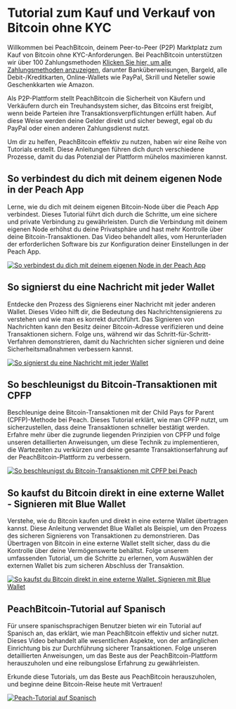 # Tutorial zum Kauf und Verkauf von Bitcoin ohne KYC

Willkommen bei PeachBitcoin, deinem Peer-to-Peer (P2P) Marktplatz zum Kauf von Bitcoin ohne KYC-Anforderungen. Bei PeachBitcoin unterstützen wir über 100 Zahlungsmethoden [Klicken Sie hier, um alle Zahlungsmethoden anzuzeigen](https://peachbitcoin.com/Buy-&-Sell-Bitcoin-using-any-payment-method-2024), darunter Banküberweisungen, Bargeld, alle Debit-/Kreditkarten, Online-Wallets wie PayPal, Skrill und Neteller sowie Geschenkkarten wie Amazon.

Als P2P-Plattform stellt PeachBitcoin die Sicherheit von Käufern und Verkäufern durch ein Treuhandsystem sicher, das Bitcoins erst freigibt, wenn beide Parteien ihre Transaktionsverpflichtungen erfüllt haben. Auf diese Weise werden deine Gelder direkt und sicher bewegt, egal ob du PayPal oder einen anderen Zahlungsdienst nutzt.

Um dir zu helfen, PeachBitcoin effektiv zu nutzen, haben wir eine Reihe von Tutorials erstellt. Diese Anleitungen führen dich durch verschiedene Prozesse, damit du das Potenzial der Plattform mühelos maximieren kannst.

## So verbindest du dich mit deinem eigenen Node in der Peach App

Lerne, wie du dich mit deinem eigenen Bitcoin-Node über die Peach App verbindest. Dieses Tutorial führt dich durch die Schritte, um eine sichere und private Verbindung zu gewährleisten. Durch die Verbindung mit deinem eigenen Node erhöhst du deine Privatsphäre und hast mehr Kontrolle über deine Bitcoin-Transaktionen. Das Video behandelt alles, vom Herunterladen der erforderlichen Software bis zur Konfiguration deiner Einstellungen in der Peach App.

[![So verbindest du dich mit deinem eigenen Node in der Peach App](https://img.youtube.com/vi/xtvq2i3mIYg/0.jpg)](https://www.youtube.com/watch?v=xtvq2i3mIYg)

## So signierst du eine Nachricht mit jeder Wallet

Entdecke den Prozess des Signierens einer Nachricht mit jeder anderen Wallet. Dieses Video hilft dir, die Bedeutung des Nachrichtensignierens zu verstehen und wie man es korrekt durchführt. Das Signieren von Nachrichten kann den Besitz deiner Bitcoin-Adresse verifizieren und deine Transaktionen sichern. Folge uns, während wir das Schritt-für-Schritt-Verfahren demonstrieren, damit du Nachrichten sicher signieren und deine Sicherheitsmaßnahmen verbessern kannst.

[![So signierst du eine Nachricht mit jeder Wallet](https://img.youtube.com/vi/xgewSfhLgtY/0.jpg)](https://www.youtube.com/watch?v=xgewSfhLgtY)

## So beschleunigst du Bitcoin-Transaktionen mit CPFP

Beschleunige deine Bitcoin-Transaktionen mit der Child Pays for Parent (CPFP)-Methode bei Peach. Dieses Tutorial erklärt, wie man CPFP nutzt, um sicherzustellen, dass deine Transaktionen schneller bestätigt werden. Erfahre mehr über die zugrunde liegenden Prinzipien von CPFP und folge unseren detaillierten Anweisungen, um diese Technik zu implementieren, die Wartezeiten zu verkürzen und deine gesamte Transaktionserfahrung auf der PeachBitcoin-Plattform zu verbessern.

[![So beschleunigst du Bitcoin-Transaktionen mit CPFP bei Peach](https://img.youtube.com/vi/24OtQkL0CxU/0.jpg)](https://www.youtube.com/watch?v=24OtQkL0CxU)

## So kaufst du Bitcoin direkt in eine externe Wallet - Signieren mit Blue Wallet

Verstehe, wie du Bitcoin kaufen und direkt in eine externe Wallet übertragen kannst. Diese Anleitung verwendet Blue Wallet als Beispiel, um den Prozess des sicheren Signierens von Transaktionen zu demonstrieren. Das Übertragen von Bitcoin in eine externe Wallet stellt sicher, dass du die Kontrolle über deine Vermögenswerte behältst. Folge unserem umfassenden Tutorial, um die Schritte zu erlernen, vom Auswählen der externen Wallet bis zum sicheren Abschluss der Transaktion.

[![So kaufst du Bitcoin direkt in eine externe Wallet. Signieren mit Blue Wallet](https://img.youtube.com/vi/d3STuVfFWfQ/0.jpg)](https://www.youtube.com/watch?v=d3STuVfFWfQ)

## PeachBitcoin-Tutorial auf Spanisch

Für unsere spanischsprachigen Benutzer bieten wir ein Tutorial auf Spanisch an, das erklärt, wie man PeachBitcoin effektiv und sicher nutzt. Dieses Video behandelt alle wesentlichen Aspekte, von der anfänglichen Einrichtung bis zur Durchführung sicherer Transaktionen. Folge unseren detaillierten Anweisungen, um das Beste aus der PeachBitcoin-Plattform herauszuholen und eine reibungslose Erfahrung zu gewährleisten.

Erkunde diese Tutorials, um das Beste aus PeachBitcoin herauszuholen, und beginne deine Bitcoin-Reise heute mit Vertrauen!

[![Peach-Tutorial auf Spanisch](https://img.youtube.com/vi/sVwSzTVIe6s/0.jpg)](https://www.youtube.com/watch?v=sVwSzTVIe6s)
